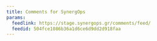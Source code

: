 ```yaml
---
title: Comments for SynergOps
params:
  feedlink: https://stage.synergops.gr/comments/feed/
  feedid: 504fce1086b36a1d6ce6d9dd2d918faa
---
```

